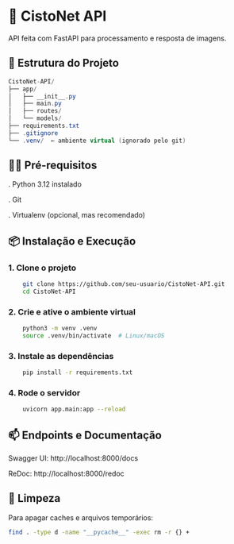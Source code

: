 # 🚀 CistoNet API
API feita com FastAPI para processamento e resposta de imagens.

## 📁 Estrutura do Projeto
```csharp
CistoNet-API/
├── app/
│   ├── __init__.py
│   ├── main.py
│   ├── routes/
│   └── models/
├── requirements.txt
├── .gitignore
└── .venv/  ← ambiente virtual (ignorado pelo git)
```

## 🧑‍💻 Pré-requisitos

 . Python 3.12 instalado

 . Git

 . Virtualenv (opcional, mas recomendado)

## 📦 Instalação e Execução
### 1. Clone o projeto
```bash
    git clone https://github.com/seu-usuario/CistoNet-API.git
    cd CistoNet-API
```

### 2. Crie e ative o ambiente virtual
```bash
    python3 -m venv .venv
    source .venv/bin/activate  # Linux/macOS
```

### 3. Instale as dependências
```bash
    pip install -r requirements.txt
```


### 4. Rode o servidor
```bash
    uvicorn app.main:app --reload
```


## 📫 Endpoints e Documentação

Swagger UI: http://localhost:8000/docs

ReDoc: http://localhost:8000/redoc

## 🧹 Limpeza
Para apagar caches e arquivos temporários:
```bash
find . -type d -name "__pycache__" -exec rm -r {} +
```
